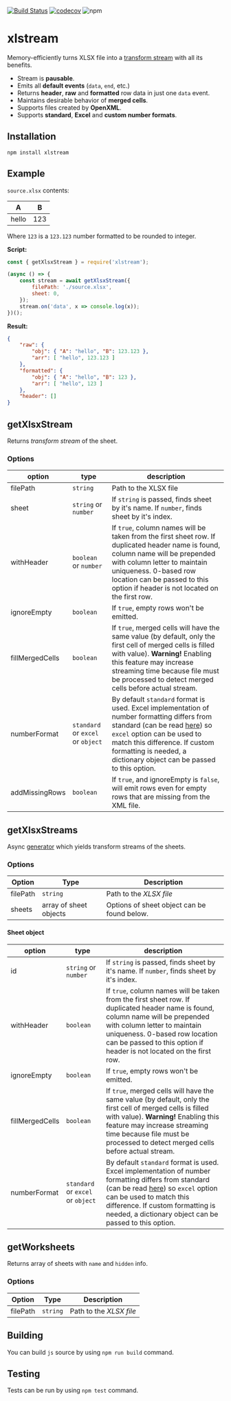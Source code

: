 [![Build Status](https://travis-ci.org/Claviz/xlstream.svg?branch=master)](https://travis-ci.org/Claviz/xlstream)
[![codecov](https://codecov.io/gh/Claviz/xlstream/branch/master/graph/badge.svg)](https://codecov.io/gh/Claviz/xlstream)
![npm](https://img.shields.io/npm/v/xlstream.svg)

# xlstream

Memory-efficiently turns XLSX file into a [transform stream](https://nodejs.org/api/stream.html#stream_duplex_and_transform_streams) with all its benefits.

* Stream is **pausable**.
* Emits all **default events** (`data`, `end`, etc.)
* Returns **header**, **raw** and **formatted** row data in just one `data` event.
* Maintains desirable behavior of **merged cells**.
* Supports files created by **OpenXML**.
* Supports **standard**, **Excel** and **custom number formats**. 

## Installation
```
npm install xlstream
```

## Example
`source.xlsx` contents:

| A     | B   |
|-------|-----|
| hello | 123 |

Where `123` is a `123.123` number formatted to be rounded to integer.

**Script:**
```javascript
const { getXlsxStream } = require('xlstream');

(async () => {
    const stream = await getXlsxStream({
        filePath: './source.xlsx',
        sheet: 0,
    });
    stream.on('data', x => console.log(x));
})();
```

**Result:**
```JSON
{ 
    "raw": { 
        "obj": { "A": "hello", "B": 123.123 }, 
        "arr": [ "hello", 123.123 ] 
    },
    "formatted": { 
        "obj": { "A": "hello", "B": 123 }, 
        "arr": [ "hello", 123 ] 
    },
    "header": []
}
```

## getXlsxStream
Returns _transform stream_ of the sheet.

### Options

| option          | type                              | description                                                                                                                                                                                                                                                                                                                                                                       |
|-----------------|-----------------------------------|-----------------------------------------------------------------------------------------------------------------------------------------------------------------------------------------------------------------------------------------------------------------------------------------------------------------------------------------------------------------------------------|
| filePath        | `string`                          | Path to the XLSX file                                                                                                                                                                                                                                                                                                                                                             |
| sheet           | `string` or `number`              | If `string` is passed, finds sheet by it's name. If `number`, finds sheet by it's index.                                                                                                                                                                                                                                                                                          |
| withHeader      | `boolean` or `number`             | If `true`, column names will be taken from the first sheet row. If duplicated header name is found, column name will be prepended with column letter to maintain uniqueness. 0-based row location can be passed to this option if header is not located on the first row.                                                                                                         |
| ignoreEmpty     | `boolean`                         | If `true`, empty rows won't be emitted.                                                                                                                                                                                                                                                                                                                                           |
| fillMergedCells | `boolean`                         | If `true`, merged cells will have the same value (by default, only the first cell of merged cells is filled with value). **Warning!** Enabling this feature may increase streaming time because file must be processed to detect merged cells before actual stream.                                                                                                               |
| numberFormat    | `standard` or `excel` or `object` | By default `standard` format is used. Excel implementation of number formatting differs from standard (can be read [here](https://docs.microsoft.com/en-us/openspecs/office_standards/ms-oi29500/17d11129-219b-4e2c-88db-45844d21e528)) so `excel` option can be used to match this difference. If custom formatting is needed, a dictionary object can be passed to this option. |
| addMissingRows  | `boolean`                         | If `true`, and ignoreEmpty is `false`, will emit rows even for empty rows that are missing from the XML file.                                                                                                                                                                                                                                                                     |

## getXlsxStreams
Async [generator](https://developer.mozilla.org/en-US/docs/Web/JavaScript/Reference/Statements/function*) which yields transform streams of the sheets.

### Options

| Option   | Type                   | Description                                 |
|----------|------------------------|---------------------------------------------|
| filePath | `string`               | Path to the _XLSX file_                     |
| sheets   | array of sheet objects | Options of sheet object can be found below. |

#### Sheet object

| option          | type                              | description                                                                                                                                                                                                                                                                                                                                                                       |
|-----------------|-----------------------------------|-----------------------------------------------------------------------------------------------------------------------------------------------------------------------------------------------------------------------------------------------------------------------------------------------------------------------------------------------------------------------------------|
| id              | `string` or `number`              | If `string` is passed, finds sheet by it's name. If `number`, finds sheet by it's index.                                                                                                                                                                                                                                                                                          |
| withHeader      | `boolean`                         | If `true`, column names will be taken from the first sheet row. If duplicated header name is found, column name will be prepended with column letter to maintain uniqueness. 0-based row location can be passed to this option if header is not located on the first row.                                                                                                         |
| ignoreEmpty     | `boolean`                         | If `true`, empty rows won't be emitted.                                                                                                                                                                                                                                                                                                                                           |
| fillMergedCells | `boolean`                         | If `true`, merged cells will have the same value (by default, only the first cell of merged cells is filled with value). **Warning!** Enabling this feature may increase streaming time because file must be processed to detect merged cells before actual stream.                                                                                                               |
| numberFormat    | `standard` or `excel` or `object` | By default `standard` format is used. Excel implementation of number formatting differs from standard (can be read [here](https://docs.microsoft.com/en-us/openspecs/office_standards/ms-oi29500/17d11129-219b-4e2c-88db-45844d21e528)) so `excel` option can be used to match this difference. If custom formatting is needed, a dictionary object can be passed to this option. |

## getWorksheets
Returns array of sheets with `name` and `hidden` info.

### Options

| Option   | Type     | Description             |
|----------|----------|-------------------------|
| filePath | `string` | Path to the _XLSX file_ |

## Building

You can build `js` source by using `npm run build` command.

## Testing

Tests can be run by using `npm test` command.
